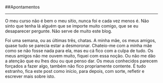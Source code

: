 ##Apontamentos

---------

O meu curso não é bem o meu sítio, nunca foi e cada vez menos é. Não sinto que tenha lá alguém que se importe muito comigo, que se eu desaparecer pergunte.
Não serve de muito este blog.

Foi uma semana, ou as últimas três, chatas. A minha mãe, os meus amigos, quase tudo se parecia estar a desmoronar. Chateio-me com a minha mãe como se não fosse nada para ela, mas eu cá fico com a culpa de tudo.
Os meus amigos não me ouvem muito, fiquei com essa noção. Ou não me dão a atenção que eu lhes dou ou que penso dar. 
Os meus conhecidos parecem forçados a fazer algo, também não fico propriamente contente.
É tudo estranho, fica este post como início, para depois, com sorte, refletir e escrever mais sobre isto.
